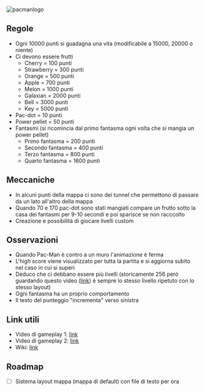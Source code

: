 ![pacmanlogo](https://loodibee.com/wp-content/uploads/Pac-Man-Logo.png)

## Regole
- Ogni 10000 punti si guadagna una vita (modificabile a 15000, 20000 o niente)
- Ci devono essere frutti
    - Cherry = 100 punti
    - Strawberry = 300 punti
    - Orange = 500 punti
    - Apple = 700 punti
    - Melon = 1000 punti
    - Galaxian = 2000 punti
    - Bell = 3000 punti
    - Key = 5000 punti
- Pac-dot = 10 punti
- Power pellet = 50 punti
- Fantasmi (si ricomincia dal primo fantasma ogni volta che si mangia un power pellet)
    - Primo fantasma = 200 punti
    - Secondo fantasma = 400 punti
    - Terzo fantasma = 800 punti
    - Quarto fantasma = 1600 punti

## Meccaniche
- In alcuni punti della mappa ci sono dei tunnel che permettono di passare da un lato all'altro della mappa
- Quando 70 e 170 pac-dot sono stati mangiati compare un frutto sotto la casa dei fantasmi per 9-10 secondi e poi sparisce se non racccolto
- Creazione e possibilità di giocare livelli custom

## Osservazioni
- Quando Pac-Man è contro a un muro l'animazione è ferma
- L'high score viene visualizzato per tutta la partita e si aggiorna subito nel caso in cui si superi
- Deduco che ci debbano essere più livelli (storicamente 256 però guardando questo video ([link](https://www.youtube.com/watch?v=AuoH0vz3Mqk)) è sempre lo stesso livello ripetuto con lo stesso layout)
- Ogni fantasma ha un proprio comportamento
- Il testo del punteggio "incrementa" verso sinistra

## Link utili
- Video di gameplay 1: [link](https://www.youtube.com/watch?v=i_OjztdQ8iw)
- Video di gameplay 2: [link](https://www.youtube.com/watch?v=AuoH0vz3Mqk)
- Wiki: [link](https://pacman.holenet.info/)

## Roadmap
- [ ] Sistema layout mappa (mappa di default) con file di testo per ora